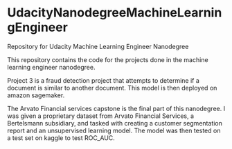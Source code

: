 # UdacityNanodegreeMachineLearningEngineer
Repository for Udacity Machine Learning Engineer Nanodegree

This repository contains the code for the projects done in the machine learning engineer nanodegree.

Project 3 is a fraud detection project that attempts to determine if a document is similar to another document. This model is then deployed on amazon sagemaker. 

The Arvato Financial services capstone is the final part of this nanodegree. I was given a proprietary dataset from Arvato Financial Services, a Bertelsmann subsidiary, and tasked with creating a customer segmentation report and an unsupervised learning model. The model was then tested on a test set on kaggle to test ROC_AUC. 
